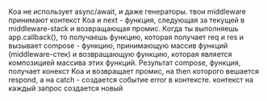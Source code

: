 Koa не использует async/await, и даже генераторы. твои middleware принимают контекст Koa и next - функция, следующая за текущей в middleware-stack и возвращающая промис. Когда ты выполняешь app.callback(), то получаешь функцию, которая получает req и res и вызывает compose - функцию, принимающую массив функций (middleware-стек) и возвращающую функцию, которая является композицией массива этих функций. Результат compose, функция, получает конекст Koa и возвращает промис, на then которого вешается respond, а на catch - создается событие error в контексте. контекст на каждый запрос создается новый

